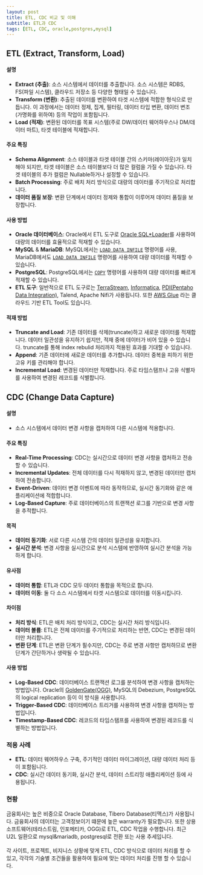 ```yaml
---
layout: post
title: ETL, CDC 비교 및 이해
subtitle: ETL과 CDC
tags: [ETL, CDC, oracle,postgres,mysql]
---
```


## ETL (Extract, Transform, Load)

#### 설명
- **Extract (추출)**: 소스 시스템에서 데이터를 추출합니다. 소스 시스템은 RDBS, FS(파일 시스템), 클라우드 저장소 등 다양한 형태일 수 있습니다.
- **Transform (변환)**: 추출된 데이터를 변환하여 타겟 시스템에 적합한 형식으로 만듭니다. 이 과정에서는 데이터 정제, 집계, 필터링, 데이터 타입 변환, 데이터 변조(가명화를 위하여) 등의 작업이 포함됩니다.
- **Load (적재)**: 변환된 데이터를 목표 시스템(주로 DW/데이터 웨어하우스나 DM/데이터 마트), 타겟 테이블에 적재합니다.

#### 주요 특징
- **Schema Alignment**: 소스 테이블과 타겟 테이블 간의 스키마(레이아웃)가 일치 해야 되지만, 타겟 테이블은 소스 테이블보다 더 많은 컬럼을 가질 수 있습니다. 타겟 테이블의 추가 컬럼은 Nullable하거나 설정할 수 있습니다.
- **Batch Processing**: 주로 배치 처리 방식으로 대량의 데이터를 주기적으로 처리합니다.
- **데이터 품질 보장**: 변환 단계에서 데이터 정제와 통합이 이루어져 데이터 품질을 보장합니다.

#### 사용 방법
- **Oracle 데이터베이스**: Oracle에서 ETL 도구로 [Oracle SQL*Loader](https://docs.oracle.com/en/database/oracle/oracle-database/19/sutil/oracle-sql-loader.html#GUID-8D037494-07FA-4226-B507-E1B2ED10C144)를 사용하여 대량의 데이터를 효율적으로 적재할 수 있습니다.
- **MySQL** & **MariaDB**: MySQL에서는 [`LOAD DATA INFILE`](https://dev.mysql.com/doc/refman/8.4/en/load-data.html) 명령어를 사용, MariaDB에서도 [`LOAD DATA INFILE`](https://mariadb.com/kb/en/load-data-infile/) 명령어를 사용하여 대량 데이터를 적재할 수 있습니다.
- **PostgreSQL**: PostgreSQL에서는 [`COPY`](https://www.postgresql.org/docs/current/sql-copy.html) 명령어를 사용하여 대량 데이터를 빠르게 적재할 수 있습니다.
- **ETL 도구**: 일반적으로 ETL 도구로는 [TerraStream](https://datastreams.co.kr/products/data-integration-terastream/), [Informatica](https://www.informatica.com/kr/), [PDI(Pentaho Data Integration)](https://pentaho.com/products/pentaho-data-integration/), Talend, Apache Nifi가 사용됩니다.
또한 [AWS Glue](https://docs.aws.amazon.com/ko_kr/glue/latest/dg/what-is-glue.html) 라는 클라우드 기반 ETL Tool도 있습니다.

#### 적재 방법
- **Truncate and Load**: 기존 데이터를 삭제(truncate)하고 새로운 데이터를 적재합니다. 데이터 일관성을 유지하기 쉽지만, 적재 중에 데이터가 비어 있을 수 있습니다. truncate를 통해 index rebulid 처리까지 적용된 효과를 기대할 수 있습니다.
- **Append**: 기존 데이터에 새로운 데이터를 추가합니다. 데이터 중복을 피하기 위한 고유 키를 관리해야 합니다.
- **Incremental Load**: 변경된 데이터만 적재합니다. 주로 타임스탬프나 고유 식별자를 사용하여 변경된 레코드를 식별합니다.

## CDC (Change Data Capture)

#### 설명
- 소스 시스템에서 데이터 변경 사항을 캡처하여  다른 시스템에 적용합니다.

#### 주요 특징
- **Real-Time Processing**: CDC는 실시간으로 데이터 변경 사항을 캡처하고 전송할 수 있습니다.
- **Incremental Updates**: 전체 데이터를 다시 적재하지 않고, 변경된 데이터만 캡처하여 전송합니다.
- **Event-Driven**: 데이터 변경 이벤트에 따라 동작하므로, 실시간 동기화와 같은 애플리케이션에 적합합니다.
- **Log-Based Capture**: 주로 데이터베이스의 트랜잭션 로그를 기반으로 변경 사항을 추적합니다.

#### 목적
- **데이터 동기화**: 서로 다른 시스템 간의 데이터 일관성을 유지합니다.
- **실시간 분석**: 변경 사항을 실시간으로 분석 시스템에 반영하여 실시간 분석을 가능하게 합니다.

#### 유사점
- **데이터 통합**: ETL과 CDC 모두 데이터 통합을 목적으로 합니다.
- **데이터 이동**: 둘 다 소스 시스템에서 타겟 시스템으로 데이터를 이동시킵니다.

#### 차이점
- **처리 방식**: ETL은 배치 처리 방식이고, CDC는 실시간 처리 방식입니다.
- **데이터 볼륨**: ETL은 전체 데이터를 주기적으로 처리하는 반면, CDC는 변경된 데이터만 처리합니다.
- **변환 단계**: ETL은 변환 단계가 필수지만, CDC는 주로 변경 사항만 캡처하므로 변환 단계가 간단하거나 생략될 수 있습니다.

#### 사용 방법
- **Log-Based CDC**: 데이터베이스 트랜잭션 로그를 분석하여 변경 사항을 캡처하는 방법입니다. Oracle의 [GoldenGate(OGG)](https://www.oracle.com/kr/integration/goldengate/), MySQL의 Debezium, PostgreSQL의 logical replication 등이 이 방식을 사용합니다.
- **Trigger-Based CDC**: 데이터베이스 트리거를 사용하여 변경 사항을 캡처하는 방법입니다.
- **Timestamp-Based CDC**: 레코드의 타임스탬프를 사용하여 변경된 레코드를 식별하는 방법입니다.

### 적용 사례
- **ETL**: 데이터 웨어하우스 구축, 주기적인 데이터 마이그레이션, 대량 데이터 처리 등이 포함됩니다.
- **CDC**: 실시간 데이터 동기화, 실시간 분석, 데이터 스트리밍 애플리케이션 등에 사용됩니다.

### 현황
금융회사는 높은 비중으로 Oracle Database, Tibero Database(티맥스)가 사용됩니다. 금융회사의 데이터는 고객정보이기 떄문에 높은 warranty가 필요합니다. 또한 상용소프트웨어(테라스트림, 인포메티카, OGG)로 ETL, CDC 작업을 수행합니다. 최근 U2L 일환으로 mysql&mariadb, postgresql로 전환 또는 사용 추세입니다.<br><br>
각 사이트, 프로젝트, 비지니스 상황에 맞게 ETL, CDC 방식으로 데이터 처리를 할 수 있고, 각각의 기술별 조건들을 활용하여 필요에 맞는 데이터 처리를 진행 할 수 있습니다.